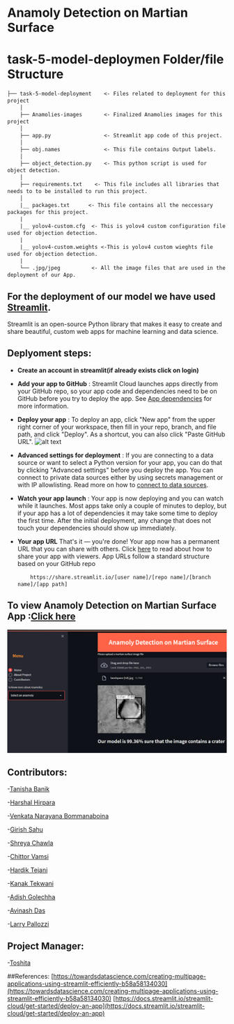 # Anamoly Detection on Martian Surface

# task-5-model-deploymen Folder/file Structure


    ├── task-5-model-deployment    <- Files related to deployment for this project
        │
        ├── Anamolies-images       <- Finalized Anamolies images for this project
        │   
        ├── app.py                 <- Streamlit app code of this project.
        │
        ├── obj.names              <- This file contains Output labels. 
        │
        ├── object_detection.py    <- This python script is used for object detection.
        │
        ├── requirements.txt    <- This file includes all libraries that needs to to be installed to run this project.
        │
        |__ packages.txt      <- This file contains all the neccessary packages for this project.
        |
        |__ yolov4-custom.cfg  <- This is yolov4 custom configuration file used for objection detection.
        |
        |__ yolov4-custom.weights <-This is yolov4 custom wieghts file used for objection detection.
        |
        └── .jpg/jpeg          <- All the image files that are used in the deployment of our App.

## For the deployment of our model we have used [Streamlit](https://docs.streamlit.io/).
Streamlit is an open-source Python library that makes it easy to create and share beautiful, custom web apps for machine learning and data science.

## Deplyoment steps:
           
- **Create an account in streamlit(if already exists click on login)**
           
- **Add your app to GitHub** :
             Streamlit Cloud launches apps directly from your GitHub repo, so your app code and dependencies need to be on GitHub before you try to deploy the app.
             See [App dependencies](https://docs.streamlit.io/streamlit-cloud/get-started/deploy-an-app/app-dependencies) for more information.
           
- **Deploy your app** : 
             To deploy an app, click "New app" from the upper right corner of your workspace, then fill in your repo, branch, and file path, and click "Deploy". 
              As a shortcut, you can also click "Paste GitHub URL".
![alt text](https://docs.streamlit.io/images/streamlit-cloud/deploy-an-app.png)

- **Advanced settings for deployment** :
              If you are connecting to a data source or want to select a Python version for your app, 
              you can do that by clicking "Advanced settings" before you deploy the app.
              You can connect to private data sources either by using secrets management or with IP allowlisting. 
              Read more on how to [connect to data sources](https://docs.streamlit.io/streamlit-cloud/get-started/deploy-an-app/connect-to-data-sources).

- **Watch your app launch** :
             Your app is now deploying and you can watch while it launches. 
             Most apps take only a couple of minutes to deploy, but if your app has a lot of dependencies it may take some time to deploy the first time. 
             After the initial deployment, any change that does not touch your dependencies should show up immediately.

- **Your app URL**
            That's it — you're done! Your app now has a permanent URL that you can share with others. 
            Click [here](https://docs.streamlit.io/streamlit-cloud/get-started/deploy-an-app) to read about how to share your app with viewers.
            App URLs follow a standard structure based on your GitHub repo

          https://share.streamlit.io/[user name]/[repo name]/[branch name]/[app path]

## To view Anamoly Detection on Martian Surface App :[Click here](https://share.streamlit.io/hardiktejani/mars_ana/app.py)
  
![plot](./App-view.png)

## Contributors:

-[Tanisha Banik](https://www.linkedin.com/in/tanisha-banik-04b511173/)

-[Harshal Hirpara](https://www.linkedin.com/in/harshaljhirpara/)

-[Venkata Narayana Bommanaboina](https://www.linkedin.com/in/bvnarayana515739/)

-[Girish Sahu](https://www.linkedin.com/in/girishsahu)

-[Shreya Chawla](https://www.linkedin.com/in/shreyachawla1998/)

-[Chittor Vamsi](https://www.linkedin.com/in/vamsi-chittoor-331b80189)

-[Hardik Tejani](https://www.linkedin.com/in/hardik-tejani)

-[Kanak Tekwani](https://www.linkedin.com/in/kanak-tekwani/)

-[Adish Golechha](https://www.linkedin.com/in/adish-golechha)

-[Avinash Das](https://www.linkedin.com/in/avinash-das-794b4b179/)

-[Larry Pallozzi](https://www.linkedin.com/in/larry-pallozzi/)

## Project Manager:

-[Toshita](https://www.linkedin.com/in/toshita-sharma-79894a1a4/)

##References:
[https://towardsdatascience.com/creating-multipage-applications-using-streamlit-efficiently-b58a58134030](https://towardsdatascience.com/creating-multipage-applications-using-streamlit-efficiently-b58a58134030)
[https://docs.streamlit.io/streamlit-cloud/get-started/deploy-an-app](https://docs.streamlit.io/streamlit-cloud/get-started/deploy-an-app)
